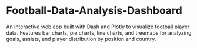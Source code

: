 # Football-Data-Analysis-Dashboard
An interactive web app built with Dash and Plotly to visualize football player data. Features bar charts, pie charts, line charts, and treemaps for analyzing goals, assists, and player distribution by position and country.
